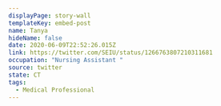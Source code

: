 ```yaml
---
displayPage: story-wall
templateKey: embed-post
name: Tanya
hideName: false
date: 2020-06-09T22:52:26.015Z
link: https://twitter.com/SEIU/status/1266763807210311681
occupation: "Nursing Assistant "
source: twitter
state: CT
tags:
  - Medical Professional
---
```

